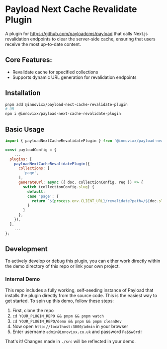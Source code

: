 # Payload Next Cache Revalidate Plugin

A plugin for https://github.com/payloadcms/payload that calls Next.js revalidation endpoints to clear the server-side cache, ensuring that users receive the most up-to-date content.

## Core Features:

- Revalidate cache for specified collections
- Supports dynamic URL generation for revalidation endpoints

## Installation

```bash
pnpm add @innovixx/payload-next-cache-revalidate-plugin
# OR
npm i @innovixx/payload-next-cache-revalidate-plugin
```

## Basic Usage

```js
import { payloadNextCacheRevalidatePlugin } from '@innovixx/payload-next-cache-revalidate-plugin';

const payloadConfig = {
	...
  plugins: [
    payloadNextCacheRevalidatePlugin({
      collections: [
        'page',
      ],
      generateUrl: async ({ doc, collectionConfig, req }) => {
        switch (collectionConfig.slug) {
          default:
          case 'page': {
            return `${process.env.CLIENT_URL}/revalidate?path=/${doc.slug}`;
          }
        }
      },
    }),
  ],
	...
};
```

## Development

To actively develop or debug this plugin, you can either work directly within the demo directory of this repo or link your own project.

### Internal Demo

This repo includes a fully working, self-seeding instance of Payload that installs the plugin directly from the source code. This is the easiest way to get started. To spin up this demo, follow these steps:

1. First, clone the repo
2. `cd YOUR_PLUGIN_REPO && pnpm && pnpm watch `
3. `cd YOUR_PLUGIN_REPO/demo && pnpm && pnpm cleanDev`
4. Now open `http://localhost:3000/admin` in your browser
5. Enter username `admin@innovixx.co.uk` and password `Pa$$w0rd!`

That's it! Changes made in `./src` will be reflected in your demo.